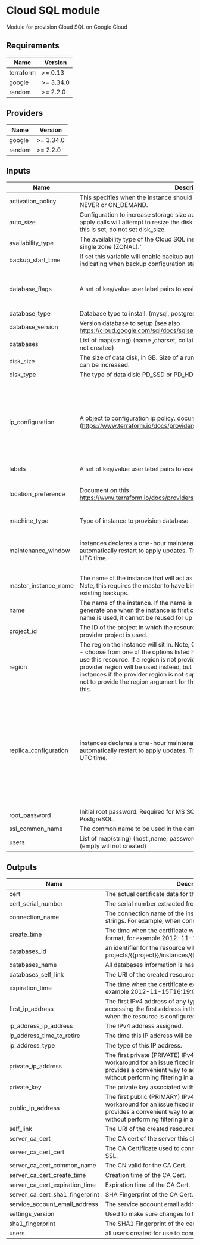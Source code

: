 # Cloud SQL module

Module for provision Cloud SQL on Google Cloud

## Requirements

| Name | Version |
|------|---------|
| terraform | >= 0.13 |
| google | >= 3.34.0 |
| random | >= 2.2.0 |

## Providers

| Name | Version |
|------|---------|
| google | >= 3.34.0 |
| random | >= 2.2.0 |

## Inputs

| Name | Description | Type | Default | Required |
|------|-------------|------|---------|:--------:|
| activation\_policy | This specifies when the instance should be active. Can be either ALWAYS, NEVER or ON\_DEMAND. | `string` | `"ALWAYS"` | no |
| auto\_size | Configuration to increase storage size automatically. Note that future terraform apply calls will attempt to resize the disk to the value specified in disk\_size - if this is set, do not set disk\_size. | `bool` | `true` | no |
| availability\_type | The availability type of the Cloud SQL instance, high availability (REGIONAL) or single zone (ZONAL).' | `string` | `"ZONAL"` | no |
| backup\_start\_time | If set this variable will enable backup automatically. HH:MM format time indicating when backup configuration starts. | `string` | `null` | no |
| database\_flags | A set of key/value user label pairs to assign to the instance. | <pre>list(object({<br>    name  = string<br>    value = string<br>  }))</pre> | `[]` | no |
| database\_type | Database type to install. (mysql, postgres, sqlserver) | `string` | `"mysql"` | no |
| database\_version | Version database to setup (see also https://cloud.google.com/sql/docs/sqlserver/db-versions) | `string` | `"5.7"` | no |
| databases | List of map(string) (name ,charset, collation) to create databases (empty will not created) | `list(map(string))` | `[]` | no |
| disk\_size | The size of data disk, in GB. Size of a running instance cannot be reduced but can be increased. | `number` | `10` | no |
| disk\_type | The type of data disk: PD\_SSD or PD\_HDD. | `string` | `"PD_SSD"` | no |
| ip\_configuration | A object to configuration ip policy. document on this (https://www.terraform.io/docs/providers/google/r/sql_database_instance.html) | <pre>object({<br>    ipv4_enabled    = bool<br>    private_network = string<br>    require_ssl     = string<br>    authorized_networks = list(object({<br>      expiration_time = string<br>      name            = string<br>      value           = string<br>    }))<br>  })</pre> | `null` | no |
| labels | A set of key/value user label pairs to assign to the instance. | `map(string)` | `null` | no |
| location\_preference | Document on this https://www.terraform.io/docs/providers/google/r/sql_database_instance.html | <pre>object({<br>    follow_gae_application = string<br>    zone                   = string<br>  })</pre> | `null` | no |
| machine\_type | Type of instance to provision database | `string` | `"db-f1-micro"` | no |
| maintenance\_window | instances declares a one-hour maintenance window when an Instance can automatically restart to apply updates. The maintenance window is specified in UTC time. | <pre>object({<br>    day       = number<br>    hour      = number<br>    is_stable = bool<br>  })</pre> | `null` | no |
| master\_instance\_name | The name of the instance that will act as the master in the replication setup. Note, this requires the master to have binary\_log\_enabled set, as well as existing backups. | `string` | `null` | no |
| name | The name of the instance. If the name is left blank, Terraform will randomly generate one when the instance is first created. This is done because after a name is used, it cannot be reused for up to one week. | `string` | n/a | yes |
| project\_id | The ID of the project in which the resource belongs. If it is not provided, the provider project is used. | `string` | `null` | no |
| region | The region the instance will sit in. Note, Cloud SQL is not available in all regions - choose from one of the options listed here. A valid region must be provided to use this resource. If a region is not provided in the resource definition, the provider region will be used instead, but this will be an apply-time error for instances if the provider region is not supported with Cloud SQL. If you choose not to provide the region argument for this resource, make sure you understand this. | `string` | `null` | no |
| replica\_configuration | instances declares a one-hour maintenance window when an Instance can automatically restart to apply updates. The maintenance window is specified in UTC time. | <pre>object({<br>    ca_certificate            = string<br>    client_certificate        = string<br>    client_key                = string<br>    connect_retry_interval    = number<br>    dump_file_path            = string<br>    failover_target           = bool<br>    master_heartbeat_period   = number<br>    username                  = string<br>    password                  = string<br>    ssl_cipher                = string<br>    verify_server_certificate = bool<br>  })</pre> | `null` | no |
| root\_password | Initial root password. Required for MS SQL Server, ignored by MySQL and PostgreSQL. | `string` | `"5.7"` | no |
| ssl\_common\_name | The common name to be used in the certificate to identify the client | `string` | n/a | yes |
| users | List of map(string) (host ,name, password) to create user for connect database (empty will not created) | `list(map(string))` | `[]` | no |

## Outputs

| Name | Description |
|------|-------------|
| cert | The actual certificate data for this client certificate |
| cert\_serial\_number | The serial number extracted from the certificate data |
| connection\_name | The connection name of the instance to be used in connection strings. For example, when connecting with Cloud SQL Proxy. |
| create\_time | The time when the certificate was created in RFC 3339 format, for example 2012-11-15T16:19:00.094Z |
| databases\_id | an identifier for the resource with format projects/{{project}}/instances/{{instance}}/databases/{{name}} |
| databases\_name | All databases information is has status created |
| databases\_self\_link | The URI of the created resource. |
| expiration\_time | The time when the certificate expires in RFC 3339 format, for example 2012-11-15T16:19:00.094Z |
| first\_ip\_address | The first IPv4 address of any type assigned. This is to support accessing the first address in the list in a terraform output when the resource is configured with a count. |
| ip\_address\_ip\_address | The IPv4 address assigned. |
| ip\_address\_time\_to\_retire | The time this IP address will be retired, in RFC 3339 format. |
| ip\_address\_type | The type of this IP address. |
| private\_ip\_address | The first private (PRIVATE) IPv4 address assigned. This is a workaround for an issue fixed in Terraform 0.12 but also provides a convenient way to access an IP of a specific type without performing filtering in a Terraform config. |
| private\_key | The private key associated with the client certificate |
| public\_ip\_address | The first public (PRIMARY) IPv4 address assigned. This is a workaround for an issue fixed in Terraform 0.12 but also provides a convenient way to access an IP of a specific type without performing filtering in a Terraform config. |
| self\_link | The URI of the created resource. |
| server\_ca\_cert | The CA cert of the server this client cert was generated from |
| server\_ca\_cert\_cert | The CA Certificate used to connect to the SQL Instance via SSL. |
| server\_ca\_cert\_common\_name | The CN valid for the CA Cert. |
| server\_ca\_cert\_create\_time | Creation time of the CA Cert. |
| server\_ca\_cert\_expiration\_time | Expiration time of the CA Cert. |
| server\_ca\_cert\_sha1\_fingerprint | SHA Fingerprint of the CA Cert. |
| service\_account\_email\_address | The service account email address assigned to the instance. |
| settings\_version | Used to make sure changes to the settings block are atomic. |
| sha1\_fingerprint | The SHA1 Fingerprint of the certificate |
| users | all users created for use to connect database |

